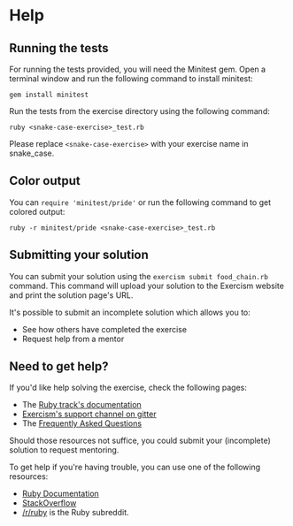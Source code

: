 # Help

## Running the tests

For running the tests provided, you will need the Minitest gem. Open a
terminal window and run the following command to install minitest:

```
gem install minitest
```


Run the tests from the exercise directory using the following command:

```
ruby <snake-case-exercise>_test.rb
```

Please replace `<snake-case-exercise>` with your exercise name in snake_case.

## Color output

You can `require 'minitest/pride'` or run the following command to get colored output:

```
ruby -r minitest/pride <snake-case-exercise>_test.rb
```

## Submitting your solution

You can submit your solution using the `exercism submit food_chain.rb` command.
This command will upload your solution to the Exercism website and print the solution page's URL.

It's possible to submit an incomplete solution which allows you to:

- See how others have completed the exercise
- Request help from a mentor

## Need to get help?

If you'd like help solving the exercise, check the following pages:

- The [Ruby track's documentation](https://exercism.org/docs/tracks/ruby)
- [Exercism's support channel on gitter](https://gitter.im/exercism/support)
- The [Frequently Asked Questions](https://exercism.org/docs/using/faqs)

Should those resources not suffice, you could submit your (incomplete) solution to request mentoring.

To get help if you're having trouble, you can use one of the following resources:

- [Ruby Documentation](http://ruby-doc.org/)
- [StackOverflow](http://stackoverflow.com/questions/tagged/ruby)
- [/r/ruby](https://www.reddit.com/r/ruby) is the Ruby subreddit.